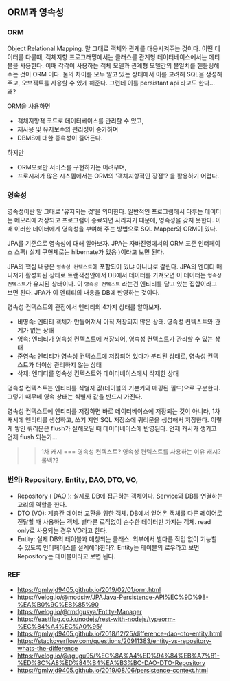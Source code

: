 ## ORM과 영속성

### ORM 

Object Relational Mapping. 말 그대로 객체와 관계를 대응시켜주는 것이다. 어떤 데이터를 다룰때, 객체지향 프로그래밍에서는 클래스를 관계형 데이터베이스에서는 에티블을 사용한다. 이때 각각이 사용하는 객체 모델과 관계형 모델간의 불일치를 핸들링해주는 것이 ORM 이다. 둘의 차이를 모두 알고 있는 상태에서 이를 고려해 SQL을 생성해주고, 오브젝트를 사용할 수 있게 해준다. 그런데 이를 persistant api 라고도 한다... 왜? 

ORM을 사용하면

- 객체지항적 코드로 데이터베이스를 관리할 수 있고,
- 재사용 및 유지보수의 편리성이 증가하며
- DBMS에 대한 종속성이 줄어든다.

하지만

- ORM으로만 서비스를 구현하기는 어려우며,
- 프로시저가 많은 시스템에서는 ORM의 '객체지항젹인 장점'? 을 활용하기 어렵다.


### 영속성

영속성이란 말 그대로 '유지되는 것'을 의미한다. 일반적인 프로그램에서 다루는 데이터는 메모리에 저장되고 프로그램이 종료되면 사라지기 때문에, 영속성을 갖지 못한다. 이때 이러한 데이터에게 영속성을 부여해 주는 방법으로 SQL Mapper와  ORM이 있다.

JPA를 기준으로 영속성에 대해 알아보자. JPA는 자바진영에서의 ORM 표준 인터페이스 스펙( 실제 구현체로는 hibernate가 있음 )이라고 보면 된다. 

JPA의 핵심 내용은 `영속성 컨텍스트`에 포함되어 있냐 아니냐로 갈린다. JPA의 엔티티 매니저가 활성화된 상태로 트랜잭션안에서 DB에서 데이터를 가져오면 이 데이터는 `영속성 컨텍스트`가 유지된 상태이다. 이 `영속성 컨텍스트` 라는건 엔티티를 담고 있는 집합이라고 보면 된다. JPA가 이 엔티티의 내용을 DB에 반영하는 것이다.

영속성 컨텍스트의 관점에서 엔티티의 4가지 상태를 알아보자.

- 비영속: 엔티티 객체가 만들어져서 아직 저장되지 않은 상태. 영속성 컨텍스트와 관계가 없는 상태
- 영속: 엔티티가 영속성 컨텍스트에 저장되어, 영속성 컨텍스트가 관리할 수 있는 상태
- 준영속: 엔티티가 영속성 컨텍스트에 저장되어 있다가 분리된 상태로, 영속성 컨텍스트가 더이상 관리하지 않는 상태
- 삭제: 엔티티를 영속성 컨텍스트와 데이터베이스에서 삭제한 상태

영속성 컨텍스트는 엔티티를 식별자 값(테이블의 기본키와 매핑된 필드)으로 구분한다. 그렇기 때무네 영속 상태는 식별자 값을 반드시 가진다.

영속성 컨텍스트에 엔티티를 저장하면 바로 데이터베이스에 저장되는 것이 아니라, 1차 캐시에 엔티티를 생성하고, 쓰기 지연 SQL 저장소에 쿼리문을 생성해서 저장한다. 이렇게 쌓인 쿼리문은 flush가 실해오딜 때 데이터베이스에 반영된다. 언제 캐시가 생기고 언제 flush 되는가...


>> 1차 캐시 === 영속성 컨텍스트?
>> 영속성 컨텍스트를 사용하는 이유 캐시? 롤백??

### 번외) Repository, Entity, DAO, DTO, VO, 

- Repository ( DAO ): 실제로 DB에 접근하는 객체이다. Service와 DB를 연결하는 고리의 역할을 한다. 
- DTO (VO): 계층간 데이터 교환을 위한 객체. DB에서 얻어온 객체를 다른 레이어로 전달할 때 사용하는 객체. 별다른 로직없이 순수한 데이터만 가지는 객체. read only로 사용되는 경우 VO라고 한다.
- Entity: 실제 DB의 테이블과 매칭되는 클래스. 외부에서 별다른 작업 없이 기능할 수 있도록 인터페이스를 설계해야한다?. Entity는 테이블의 로우라고 보면 Repository는 테이블이라고 보면 된다.


### REF

- https://gmlwjd9405.github.io/2019/02/01/orm.html
- https://velog.io/@modsiw/JPAJava-Persistence-API%EC%9D%98-%EA%B0%9C%EB%85%90
- https://velog.io/@tmdgusya/Entity-Manager
- https://eastflag.co.kr/nodejs/rest-with-nodejs/typeorm-%EC%84%A4%EC%A0%95/
- https://gmlwjd9405.github.io/2018/12/25/difference-dao-dto-entity.html
- https://stackoverflow.com/questions/20911383/entity-vs-repository-whats-the-difference
- https://velog.io/@agugu95/%EC%8A%A4%ED%94%84%EB%A7%81-%ED%8C%A8%ED%84%B4%EA%B3%BC-DAO-DTO-Repository
- https://gmlwjd9405.github.io/2019/08/06/persistence-context.html